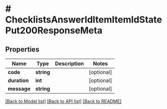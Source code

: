 # # ChecklistsAnswerIdItemItemIdStatePut200ResponseMeta

## Properties

Name | Type | Description | Notes
------------ | ------------- | ------------- | -------------
**code** | **string** |  | [optional]
**duration** | **int** |  | [optional]
**message** | **string** |  | [optional]

[[Back to Model list]](../../README.md#models) [[Back to API list]](../../README.md#endpoints) [[Back to README]](../../README.md)
